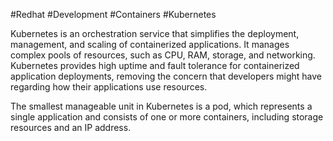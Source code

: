 #Redhat #Development #Containers #Kubernetes

Kubernetes is an orchestration service that simplifies the deployment, management, and scaling of containerized applications. It manages complex pools of resources, such as CPU, RAM, storage, and networking. Kubernetes provides high uptime and fault tolerance for containerized application deployments, removing the concern that developers might have regarding how their applications use resources.

The smallest manageable unit in Kubernetes is a pod, which represents a single application and consists of one or more containers, including storage resources and an IP address.